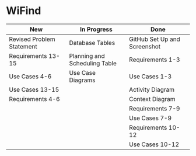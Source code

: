 # WiFind

| New | In Progress | Done |
| --- | ----------- | ---- |
| Revised Problem Statement | Database Tables | GitHub Set Up and Screenshot |
| Requirements 13-15 | Planning and Scheduling Table | Requirements 1-3 |
| Use Cases 4-6 | Use Case Diagrams | Use Cases 1-3 |
| Use Cases 13-15 |  | Activity Diagram |
| Requirements 4-6 |  | Context Diagram |
|  |  | Requirements 7-9 |
|  |  | Use Cases 7-9 |
|  |  | Requirements 10-12 |
|  |  | Use Cases 10-12 |


